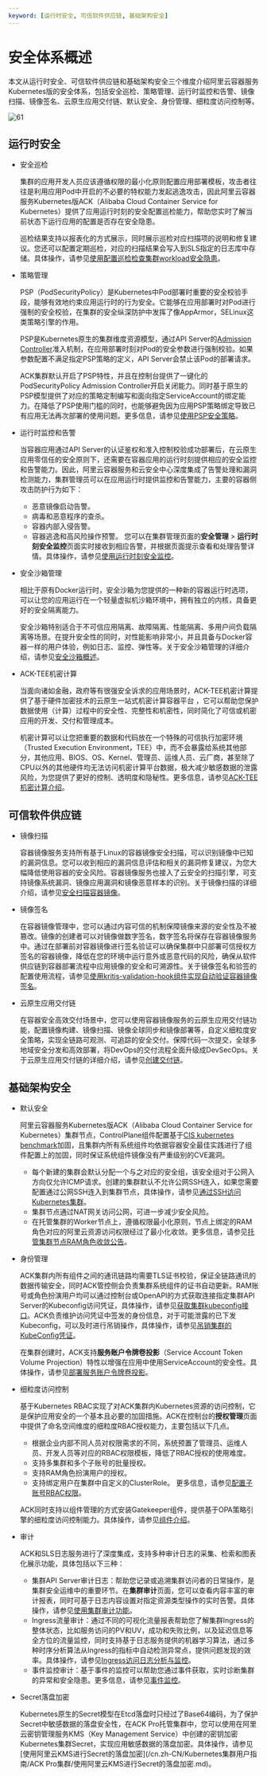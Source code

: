 ```yaml
---
keyword: [运行时安全, 可信软件供应链, 基础架构安全]
---
```


# 安全体系概述

本文从运行时安全、可信软件供应链和基础架构安全三个维度介绍阿里云容器服务Kubernetes版的安全体系，包括安全巡检、策略管理、运行时监控和告警、镜像扫描、镜像签名、云原生应用交付链、默认安全、身份管理、细粒度访问控制等。

![61](https://static-aliyun-doc.oss-accelerate.aliyuncs.com/assets/img/zh-CN/2124139061/p203109.png)

## 运行时安全

-   安全巡检

    集群的应用开发人员应该遵循权限的最小化原则配置应用部署模板，攻击者往往是利用应用Pod中开启的不必要的特权能力发起逃逸攻击，因此阿里云容器服务Kubernetes版ACK（Alibaba Cloud Container Service for Kubernetes）提供了应用运行时刻的安全配置巡检能力，帮助您实时了解当前状态下运行应用的配置是否存在安全隐患。

    巡检结果支持以报表化的方式展示，同时展示巡检对应扫描项的说明和修复建议。您还可以配置定期巡检，对应的扫描结果会写入到SLS指定的日志库中存储。具体操作，请参见[使用配置巡检检查集群workload安全隐患](/cn.zh-CN/Kubernetes集群用户指南/安全管理/安全中心/使用配置巡检检查集群workload安全隐患.md)。

-   策略管理

    PSP（PodSecurityPolicy）是Kubernetes中Pod部署时重要的安全校验手段，能够有效地约束应用运行时的行为安全。它能够在应用部署时对Pod进行强制的安全校验，在集群的安全纵深防护中发挥了像AppArmor，SELinux这类策略引擎的作用。

    PSP是Kubernetes原生的集群维度资源模型，通过API Server的[Admission Controller](https://kubernetes.io/blog/2019/03/21/a-guide-to-kubernetes-admission-controllers/)准入机制，在应用部署时刻对Pod的安全参数进行强制校验。如果参数配置不满足指定PSP策略的定义，API Server会禁止该Pod的部署请求。

    ACK集群默认开启了PSP特性，并且在控制台提供了一键化的PodSecurityPolicy Admission Controller开启关闭能力。同时基于原生的PSP模型提供了对应的策略定制编写和面向指定ServiceAccount的绑定能力。在降低了PSP使用门槛的同时，也能够避免因为应用PSP策略绑定导致已有应用无法再次部署的使用问题。更多信息，请参见[使用PSP安全策略](/cn.zh-CN/Kubernetes集群用户指南/安全管理/安全中心/使用PSP安全策略.md)。

-   运行时监控和告警

    当容器应用通过API Server的认证鉴权和准入控制校验成功部署后，在云原生应用零信任的安全原则下，还需要在容器应用的运行时刻提供相应的安全监控和告警能力。因此，阿里云容器服务和云安全中心深度集成了告警处理和漏洞检测能力，集群管理员可以在应用运行时提供监控和告警能力，主要的容器侧攻击防护行为如下：

    -   恶意镜像启动告警。
    -   病毒和恶意程序的查杀。
    -   容器内部入侵告警。
    -   容器逃逸和高风险操作预警。
    您可以在集群管理页面的**安全管理** \> **运行时刻安全监控**页面实时接收到相应告警，并根据页面提示查看和处理告警详情。具体操作，请参见[使用运行时刻安全监控](/cn.zh-CN/Kubernetes集群用户指南/安全管理/安全中心/使用运行时刻安全监控.md)。

-   安全沙箱管理

    相比于原有Docker运行时，安全沙箱为您提供的一种新的容器运行时选项，可以让您的应用运行在一个轻量虚拟机沙箱环境中，拥有独立的内核，具备更好的安全隔离能力。

    安全沙箱特别适合于不可信应用隔离、故障隔离、性能隔离、多用户间负载隔离等场景。在提升安全性的同时，对性能影响非常小，并且具备与Docker容器一样的用户体验，例如日志、监控、弹性等。关于安全沙箱管理的详细介绍，请参见[安全沙箱概述](/cn.zh-CN/Kubernetes集群用户指南/安全沙箱管理/安全沙箱概述.md)。

-   ACK-TEE机密计算

    当面向诸如金融，政府等有很强安全诉求的应用场景时，ACK-TEE机密计算提供了基于硬件加密技术的云原生一站式机密计算容器平台 ，它可以帮助您保护数据使用（计算）过程中的安全性、完整性和机密性，同时简化了可信或机密应用的开发、交付和管理成本。

    机密计算可以让您把重要的数据和代码放在一个特殊的可信执行加密环境（Trusted Execution Environment，TEE）中，而不会暴露给系统其他部分，其他应用、BIOS、OS、Kernel、管理员、运维人员、云厂商，甚至除了CPU以外的其他硬件均无法访问机密计算平台数据，极大减少敏感数据的泄露风险，为您提供了更好的控制、透明度和隐秘性。更多信息，请参见[ACK-TEE机密计算介绍](/cn.zh-CN/Kubernetes集群用户指南/ACK-TEE机密计算/ACK-TEE机密计算介绍.md)。


## 可信软件供应链

-   镜像扫描

    容器镜像服务支持所有基于Linux的容器镜像安全扫描，可以识别镜像中已知的漏洞信息。您可以收到相应的漏洞信息评估和相关的漏洞修复建议，为您大幅降低使用容器的安全风险。容器镜像服务也接入了云安全的扫描引擎，可支持镜像系统漏洞、镜像应用漏洞和镜像恶意样本的识别。关于镜像扫描的详细介绍，请参见[安全扫描容器镜像]()。

-   镜像签名

    在容器镜像管理中，您可以通过内容可信的机制保障镜像来源的安全性及不被篡改。镜像的创建者可以对镜像做数字签名，数字签名将保存在容器镜像服务中。通过在部署前对容器镜像进行签名验证可以确保集群中只部署可信授权方签名的容器镜像，降低在您的环境中运行意外或恶意代码的风险，确保从软件供应链到容器部署流程中应用镜像的安全和可溯源性。关于镜像签名和验签的配置使用流程，请参见[使用kritis-validation-hook组件实现自动验证容器镜像签名](/cn.zh-CN/Kubernetes集群用户指南/应用管理/使用kritis-validation-hook组件实现自动验证容器镜像签名.md)。

-   云原生应用交付链

    在容器安全高效交付场景中，您可以使用容器镜像服务的云原生应用交付链功能，配置镜像构建、镜像扫描、镜像全球同步和镜像部署等，自定义细粒度安全策略，实现全链路可观测、可追踪的安全交付。保障代码一次提交，全球多地域安全分发和高效部署，将DevOps的交付流程全面升级成DevSecOps。关于云原生应用交付链的详细介绍，请参见[创建交付链]()。


## 基础架构安全

-   默认安全

    阿里云容器服务Kubernetes版ACK（Alibaba Cloud Container Service for Kubernetes）集群节点，ControlPlane组件配置基于[CIS kubernetes benchmark](https://www.cisecurity.org/benchmark/kubernetes/)加固，且集群内所有系统组件均依据容器安全最佳实践进行了组件配置上的加固，同时保证系统组件镜像没有严重级别的CVE漏洞。

    -   每个新建的集群会默认分配一个与之对应的安全组，该安全组对于公网入方向仅允许ICMP请求。创建的集群默认不允许公网SSH连入，如果您需要配置通过公网SSH连入到集群节点，具体操作，请参见[通过SSH访问Kubernetes集群](/cn.zh-CN/Kubernetes集群用户指南/集群管理/连接集群/通过SSH访问Kubernetes集群.md)。
    -   集群节点通过NAT网关访问公网，可进一步减少安全风险。
    -   在托管集群的Worker节点上，遵循权限最小化原则，节点上绑定的RAM角色对应的阿里云资源访问权限经过了最小化收敛。更多信息，请参见[托管集群节点RAM角色收敛公告](/cn.zh-CN/产品公告/托管集群节点RAM角色收敛公告.md)。
-   身份管理

    ACK集群内所有组件之间的通讯链路均需要TLS证书校验，保证全链路通讯的数据传输安全，同时ACK管控侧会负责集群系统组件的证书自动更新。RAM账号或角色扮演用户均可以通过控制台或OpenAPI的方式获取连接指定集群API Server的Kubeconfig访问凭证，具体操作，请参见[获取集群kubeconfig接口](/cn.zh-CN/API参考/集群/获取集群kubeconfig接口.md)。ACK负责维护访问凭证中签发的身份信息，对于可能泄露的已下发Kubeconfig，可以及时进行吊销操作，具体操作，请参见[吊销集群的KubeConfig凭证](/cn.zh-CN/Kubernetes集群用户指南/安全管理/吊销集群的KubeConfig凭证.md)。

    在集群创建时，ACK支持**服务账户令牌卷投影**（Service Account Token Volume Projection）特性以增强在应用中使用ServiceAccount的安全性。具体操作，请参见[部署服务账户令牌卷投影](/cn.zh-CN/Kubernetes集群用户指南/安全管理/部署服务账户令牌卷投影.md)。

-   细粒度访问控制

    基于Kubernetes RBAC实现了对ACK集群内Kubernetes资源的访问控制，它是保护应用安全的一个基本且必要的加固措施。ACK在控制台的**授权管理**页面中提供了命名空间维度的细粒度RBAC授权能力，主要包括以下几点。

    -   根据企业内部不同人员对权限需求的不同，系统预置了管理员、运维人员、开发人员等对应的RBAC权限模板，降低了RBAC授权的使用难度。
    -   支持多集群和多个子账号的批量授权。
    -   支持RAM角色扮演用户的授权。
    -   支持绑定用户在集群中自定义的ClusterRole。
    更多信息，请参见[配置子账号RBAC权限](/cn.zh-CN/Kubernetes集群用户指南/授权管理/配置子账号RBAC权限.md)。

    ACK同时支持以组件管理的方式安装Gatekeeper组件，提供基于OPA策略引擎的细粒度访问控制能力。具体操作，请参见[组件介绍](/cn.zh-CN/新功能发布记录/组件介绍与变更记录/gatekeepr/组件介绍.md)。

-   审计

    ACK和SLS日志服务进行了深度集成，支持多种审计日志的采集、检索和图表化展示功能，具体包括以下三种：

    -   集群API Server审计日志：帮助您记录或追溯集群访问者的日常操作，是集群安全运维中的重要环节。在**集群审计**页面，您可以查看内容丰富的审计报表，同时可基于日志内容设置对指定资源类型操作的实时告警。具体操作，请参见[使用集群审计功能](/cn.zh-CN/Kubernetes集群用户指南/安全管理/安全中心/使用集群审计功能.md)。
    -   Ingress流量审计：通过不同的可视化流量报表帮助您了解集群Ingress的整体状态，比如服务访问的PV和UV，成功和失败比例，以及延迟信息等全方位的流量监控，同时支持基于日志服务提供的机器学习算法，通过多种时序分析算法从Ingress的指标中自动检测异常点，提供问题发现的效率。具体操作，请参见[Ingress访问日志分析与监控](/cn.zh-CN/Kubernetes集群用户指南/网络管理/Ingress管理/Ingress访问日志分析与监控.md)。
    -   事件监控审计：基于事件的监控可以帮助您通过事件获取，实时诊断集群的异常和安全隐患。更多信息，请参见[事件监控](/cn.zh-CN/Kubernetes集群用户指南/可观测性/监控管理/事件监控.md)。
-   Secret落盘加密

    Kubernetes原生的Secret模型在Etcd落盘时只经过了Base64编码，为了保护Secret中敏感数据的落盘安全性，在ACK Pro托管集群中，您可以使用在阿里云密钥管理服务KMS（Key Management Service）中创建的密钥加密Kubernetes集群Secret，实现应用敏感数据的落盘加密。具体操作，请参见[使用阿里云KMS进行Secret的落盘加密](/cn.zh-CN/Kubernetes集群用户指南/ACK Pro集群/使用阿里云KMS进行Secret的落盘加密.md)。


